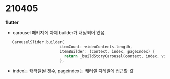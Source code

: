 210405
===============
<b>flutter</b>

- carousel 패키지에 자체 builder가 내장되어 있음.
``` dart
   CarouselSlider.builder(
                        itemCount: videoContents.length,
                        itemBuilder: (context, index, pageIndex) {
                          return _buildStoryCarousel(context, index, videoContents[index]);
                        },
 ```
- index는 캐러셀될 갯수, pageindex는 캐러샐 디테일에 접근할 값
